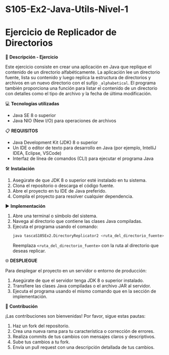 # S105-Ex2-Java-Utils-Nivel-1
# Ejercicio de Replicador de Directorios

📄 **Descripción - Ejercicio**

Este ejercicio consiste en crear una aplicación en Java que replique el contenido de un directorio alfabéticamente. La aplicación lee un directorio fuente, lista su contenido y luego replica la estructura de directorios y archivos en un nuevo directorio con el sufijo `_alphabetical`. El programa también proporciona una función para listar el contenido de un directorio con detalles como el tipo de archivo y la fecha de última modificación.

💻 **Tecnologías utilizadas**

- Java SE 8 o superior
- Java NIO (New I/O) para operaciones de archivos

📋 **REQUISITOS**

- Java Development Kit (JDK) 8 o superior
- Un IDE o editor de texto para desarrollo en Java (por ejemplo, IntelliJ IDEA, Eclipse, VSCode)
- Interfaz de línea de comandos (CLI) para ejecutar el programa Java

🛠️ **Instalación**

1. Asegúrate de que JDK 8 o superior esté instalado en tu sistema.
2. Clona el repositorio o descarga el código fuente.
3. Abre el proyecto en tu IDE de Java preferido.
4. Compila el proyecto para resolver cualquier dependencia.

▶️ **Implementación**

1. Abre una terminal o símbolo del sistema.
2. Navega al directorio que contiene las clases Java compiladas.
3. Ejecuta el programa usando el comando:
   ```bash
   java tascaS105Ex2.DirectoryReplicator2 <ruta_del_directorio_fuente>
   ```
   Reemplaza `<ruta_del_directorio_fuente>` con la ruta al directorio que deseas replicar.

🌐 **DESPLIEGUE**

Para desplegar el proyecto en un servidor o entorno de producción:

1. Asegúrate de que el servidor tenga JDK 8 o superior instalado.
2. Transfiere las clases Java compiladas o el archivo JAR al servidor.
3. Ejecuta el programa usando el mismo comando que en la sección de implementación.

🤝 **Contribución**

¡Las contribuciones son bienvenidas! Por favor, sigue estas pautas:

1. Haz un fork del repositorio.
2. Crea una nueva rama para tu característica o corrección de errores.
3. Realiza commits de tus cambios con mensajes claros y descriptivos.
4. Sube tus cambios a tu fork.
5. Envía un pull request con una descripción detallada de tus cambios.
